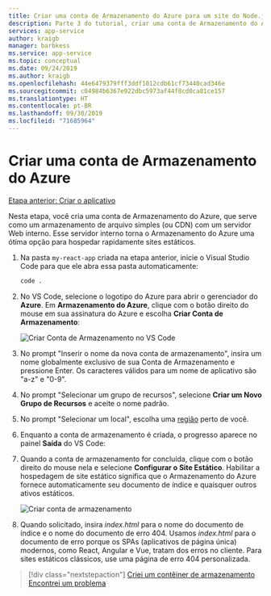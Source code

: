 ```yaml
---
title: Criar uma conta de Armazenamento do Azure para um site do Node.js estático usando o Visual Studio Code
description: Parte 3 do tutorial, criar uma conta de Armazenamento do Azure
services: app-service
author: kraigb
manager: barbkess
ms.service: app-service
ms.topic: conceptual
ms.date: 09/24/2019
ms.author: kraigb
ms.openlocfilehash: 44e6479379fff3ddf1012cdb61cf73440cad346e
ms.sourcegitcommit: c04984b6367e922dbc5973af44f8cd0ca81ce157
ms.translationtype: HT
ms.contentlocale: pt-BR
ms.lasthandoff: 09/30/2019
ms.locfileid: "71685964"
---
```

# <a name="create-an-azure-storage-account"></a>Criar uma conta de Armazenamento do Azure

[Etapa anterior: Criar o aplicativo](tutorial-vscode-static-website-node-02.md)

Nesta etapa, você cria uma conta de Armazenamento do Azure, que serve como um armazenamento de arquivo simples (ou CDN) com um servidor Web interno. Esse servidor interno torna o Armazenamento do Azure uma ótima opção para hospedar rapidamente sites estáticos.

1. Na pasta `my-react-app` criada na etapa anterior, inicie o Visual Studio Code para que ele abra essa pasta automaticamente:

    ```bash
    code .
    ```

1. No VS Code, selecione o logotipo do Azure para abrir o gerenciador do **Azure**. Em **Armazenamento do Azure**, clique com o botão direito do mouse em sua assinatura do Azure e escolha **Criar Conta de Armazenamento**:

    ![Criar Conta de Armazenamento no VS Code](media/static-website/create-storage-account.png)

1. No prompt "Inserir o nome da nova conta de armazenamento", insira um nome globalmente exclusivo de sua Conta de Armazenamento e pressione Enter. Os caracteres válidos para um nome de aplicativo são "a-z" e "0-9".

1. No prompt "Selecionar um grupo de recursos", selecione **Criar um Novo Grupo de Recursos** e aceite o nome padrão.

1. No prompt "Selecionar um local", escolha uma [região](https://azure.microsoft.com/regions/) perto de você.

1. Enquanto a conta de armazenamento é criada, o progresso aparece no painel **Saída** do VS Code:

1. Quando a conta de armazenamento for concluída, clique com o botão direito do mouse nela e selecione **Configurar o Site Estático**. Habilitar a hospedagem de site estático significa que o Armazenamento do Azure fornece automaticamente seu documento de índice e quaisquer outros ativos estáticos.

    ![Criar conta de armazenamento](media/static-website/configure-static-website.png)

1. Quando solicitado, insira *index.html* para o nome do documento de índice e o nome do documento de erro 404. Usamos *index.html* para o documento de erro porque os SPAs (aplicativos de página única) modernos, como React, Angular e Vue, tratam dos erros no cliente. Para sites estáticos clássicos, use uma página de erro 404 personalizada.

> [!div class="nextstepaction"]
> [Criei um contêiner de armazenamento](tutorial-vscode-static-website-node-04.md) [Encontrei um problema](https://www.research.net/r/PWZWZ52?tutorial=node-deployment-staticwebsite&step=create-storage)
